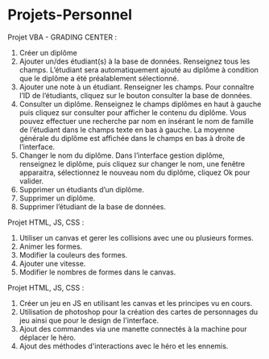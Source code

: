# Projets-Personnel


Projet VBA - GRADING CENTER : 

1. Créer un diplôme
2. Ajouter un/des étudiant(s) à la base de données. Renseignez tous les champs.
L’étudiant sera automatiquement ajouté au diplôme à condition que le diplôme a été préalablement sélectionné.
3. Ajouter une note à un étudiant. Renseigner les champs. Pour connaître l’ID de l’étudiants, cliquez sur le bouton consulter la base de données. 
4. Consulter un diplôme. Renseignez le champs diplômes en haut à gauche puis cliquez sur consulter pour afficher le contenu du diplôme. Vous pouvez effectuer une recherche par nom en insérant le nom de famille de l’étudiant dans le champs texte en bas à gauche. La moyenne générale du diplôme est affichée dans le champs en bas à droite de l’interface.
5. Changer le nom du diplôme. Dans l’interface gestion diplôme, renseignez le diplôme, puis cliquez sur changer le nom, une fenêtre apparaitra, sélectionnez le nouveau nom du diplôme, cliquez Ok pour valider.
6. Supprimer un étudiants d’un diplôme.
7. Supprimer un diplôme.
8. Supprimer l’étudiant de la base de données.



Projet HTML, JS, CSS :

1. Utiliser un canvas et gerer les collisions avec une ou plusieurs formes.
2. Animer les formes.
3. Modifier la couleurs des formes.
4. Ajouter une vitesse.
5. Modifier le nombres de formes dans le canvas.


Projet HTML, JS, CSS :

1. Créer un jeu en JS en utilisant les canvas et les principes vu en cours.
2. Utilisation de photoshop pour la création des cartes de personnages du jeu ainsi que pour le design de l'interface.
3. Ajout des commandes via une manette connectés à la machine pour déplacer le héro.
4. Ajout des méthodes d'interactions avec le héro et les ennemis. 
